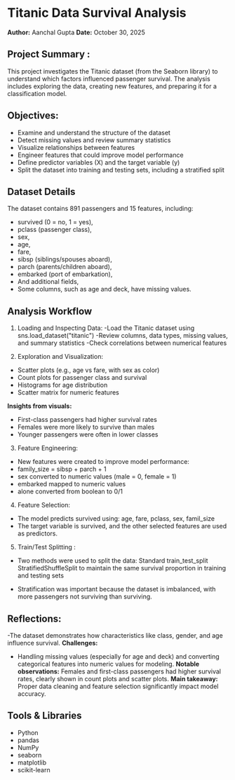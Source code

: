 # Titanic Data Survival Analysis
**Author:** Aanchal Gupta 
**Date:** October 30, 2025  

## Project Summary :

This project investigates the Titanic dataset (from the Seaborn library) to understand which factors influenced passenger survival. The analysis includes exploring the data, creating new features, and preparing it for a classification model.

## Objectives: 
- Examine and understand the structure of the dataset
- Detect missing values and review summary statistics
- Visualize relationships between features
- Engineer features that could improve model performance
- Define predictor variables (X) and the target variable (y)
- Split the dataset into training and testing sets, including a stratified split

## Dataset Details

The dataset contains 891 passengers and 15 features, including:
- survived (0 = no, 1 = yes),
- pclass (passenger class),
- sex,
- age,
- fare,
- sibsp (siblings/spouses aboard),
- parch (parents/children aboard),
- embarked (port of embarkation),
- And additional fields,
- Some columns, such as age and deck, have missing values.

## Analysis Workflow
1. Loading and Inspecting Data:
-Load the Titanic dataset using sns.load_dataset("titanic")
-Review columns, data types, missing values, and summary statistics
-Check correlations between numerical features

2. Exploration and Visualization:
- Scatter plots (e.g., age vs fare, with sex as color)
- Count plots for passenger class and survival
- Histograms for age distribution
- Scatter matrix for numeric features

**Insights from visuals:**
- First-class passengers had higher survival rates
- Females were more likely to survive than males
- Younger passengers were often in lower classes

3. Feature Engineering: 
- New features were created to improve model performance:
- family_size = sibsp + parch + 1
- sex converted to numeric values (male = 0, female = 1)
- embarked mapped to numeric values
- alone converted from boolean to 0/1

4. Feature Selection:
- The model predicts survived using: age, fare, pclass, sex, famil_size
- The target variable is survived, and the other selected features are used as predictors.

5. Train/Test Splitting :

- Two methods were used to split the data:
Standard train_test_split
StratifiedShuffleSplit to maintain the same survival proportion in training and testing sets

- Stratification was important because the dataset is imbalanced, with more passengers not surviving than surviving.

## Reflections:

-The dataset demonstrates how characteristics like class, gender, and age influence survival.
**Challenges:**
- Handling missing values (especially for age and deck) and converting categorical features into numeric values for modeling.
**Notable observations:**
Females and first-class passengers had higher survival rates, clearly shown in count plots and scatter plots.
**Main takeaway:**
Proper data cleaning and feature selection significantly impact model accuracy. 

## Tools & Libraries
- Python  
- pandas  
- NumPy  
- seaborn  
- matplotlib  
- scikit-learn
